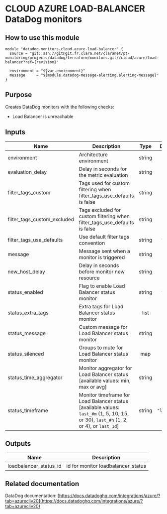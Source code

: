 # CLOUD AZURE LOAD-BALANCER DataDog monitors

## How to use this module

```
module "datadog-monitors-cloud-azure-load-balancer" {
  source = "git::ssh://git@git.fr.clara.net/claranet/pt-monitoring/projects/datadog/terraform/monitors.git//cloud/azure/load-balancer?ref={revision}"

  environment = "${var.environment}"
  message     = "${module.datadog-message-alerting.alerting-message}"
}

```

## Purpose

Creates DataDog monitors with the following checks:

- Load Balancer is unreachable

## Inputs

| Name | Description | Type | Default | Required |
|------|-------------|:----:|:-----:|:-----:|
| environment | Architecture environment | string | n/a | yes |
| evaluation\_delay | Delay in seconds for the metric evaluation | string | `"900"` | no |
| filter\_tags\_custom | Tags used for custom filtering when filter_tags_use_defaults is false | string | `"*"` | no |
| filter\_tags\_custom\_excluded | Tags excluded for custom filtering when filter_tags_use_defaults is false | string | `""` | no |
| filter\_tags\_use\_defaults | Use default filter tags convention | string | `"true"` | no |
| message | Message sent when a monitor is triggered | string | n/a | yes |
| new\_host\_delay | Delay in seconds before monitor new resource | string | `"300"` | no |
| status\_enabled | Flag to enable Load Balancer status monitor | string | `"true"` | no |
| status\_extra\_tags | Extra tags for Load Balancer status monitor | list | `[]` | no |
| status\_message | Custom message for Load Balancer status monitor | string | `""` | no |
| status\_silenced | Groups to mute for Load Balancer status monitor | map | `{}` | no |
| status\_time\_aggregator | Monitor aggregator for Load Balancer status [available values: min, max or avg] | string | `"max"` | no |
| status\_timeframe | Monitor timeframe for Load Balancer status [available values: `last_#m` (1, 5, 10, 15, or 30), `last_#h` (1, 2, or 4), or `last_1d`] | string | `"last_5m"` | no |

## Outputs

| Name | Description |
|------|-------------|
| loadbalancer\_status\_id | id for monitor loadbalancer_status |

## Related documentation

DataDog documentation: [https://docs.datadoghq.com/integrations/azure/?tab=azurecliv20](https://docs.datadoghq.com/integrations/azure/?tab=azurecliv20)
